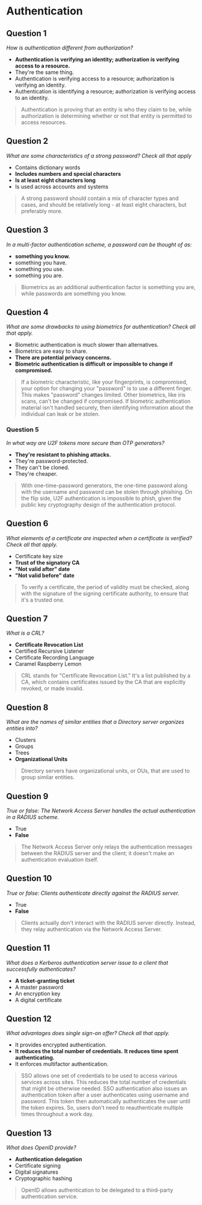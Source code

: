# Authentication

## Question 1

*How is authentication different from authorization?*

* **Authentication is verifying an identity; authorization is verifying access to a resource.**
* They're the same thing.
* Authentication is verifying access to a resource; authorization is verifying an identity.
* Authentication is identifying a resource; authorization is verifying access to an identity.

> Authentication is proving that an entity is who they claim to be, while authorization is determining whether or not that entity is permitted to access resources.

## Question 2

*What are some characteristics of a strong password? Check all that apply*

* Contains dictionary words
* **Includes numbers and special characters**
* **Is at least eight characters long**
* Is used across accounts and systems

> A strong password should contain a mix of character types and cases, and should be relatively long - at least eight characters, but preferably more.

## Question 3

*In a multi-factor authentication scheme, a password can be thought of as:*

* **something you know.**
* something you have.
* something you use.
* something you are.

> Biometrics as an additional authentication factor is something you are, while passwords are something you know.

## Question 4

*What are some drawbacks to using biometrics for authentication? Check all that apply.*

* Biometric authentication is much slower than alternatives.
* Biometrics are easy to share.
* **There are potential privacy concerns.**
* **Biometric authentication is difficult or impossible to change if compromised.**

> If a biometric characteristic, like your fingerprints, is compromised, your option for changing your "password" is to use a different finger. This makes "password" changes limited. Other biometrics, like iris scans, can't be changed if compromised. If biometric authentication material isn't handled securely, then identifying information about the individual can leak or be stolen.

### Question 5

*In what way are U2F tokens more secure than OTP generators?*

* **They're resistant to phishing attacks.**
* They're password-protected.
* They can't be cloned.
* They're cheaper.

> With one-time-password generators, the one-time password along with the username and password can be stolen through phishing. On the flip side, U2F authentication is impossible to phish, given the public key cryptography design of the authentication protocol.

## Question 6

*What elements of a certificate are inspected when a certificate is verified? Check all that apply.*

* Certificate key size
* **Trust of the signatory CA**
* **"Not valid after" date**
* **"Not valid before" date**

> To verify a certificate, the period of validity must be checked, along with the signature of the signing certificate authority, to ensure that it's a trusted one.

## Question 7

*What is a CRL?*

* **Certificate Revocation List**
* Certified Recursive Listener
* Certificate Recording Language
* Caramel Raspberry Lemon

> CRL stands for "Certificate Revocation List." It's a list published by a CA, which contains certificates issued by the CA that are explicitly revoked, or made invalid.

## Question 8

*What are the names of similar entities that a Directory server organizes entities into?*

* Clusters
* Groups
* Trees
* **Organizational Units**

> Directory servers have organizational units, or OUs, that are used to group similar entities.

## Question 9

*True or false: The Network Access Server handles the actual authentication in a RADIUS scheme.*

* True
* **False**

> The Network Access Server only relays the authentication messages between the RADIUS server and the client; it doesn't make an authentication evaluation itself.

## Question 10

*True or false: Clients authenticate directly against the RADIUS server.*

* True
* **False**

> Clients actually don't interact with the RADIUS server directly. Instead, they relay authentication via the Network Access Server.

## Question 11

*What does a Kerberos authentication server issue to a client that successfully authenticates?*

* **A ticket-granting ticket**
* A master password
* An encryption key 
* A digital certificate

## Question 12

*What advantages does single sign-on offer? Check all that apply.*

* It provides encrypted authentication.
* **It reduces the total number of credentials.**
**It reduces time spent authenticating.**
* It enforces multifactor authentication.

> SSO allows one set of credentials to be used to access various services across sites. This reduces the total number of credentials that might be otherwise needed. SSO authentication also issues an authentication token after a user authenticates using username and password. This token then automatically authenticates the user until the token expires. So, users don't need to reauthenticate multiple times throughout a work day.

## Question 13

*What does OpenID provide?*

* **Authentication delegation**
* Certificate signing
* Digital signatures
* Cryptographic hashing

> OpenID allows authentication to be delegated to a third-party authentication service.